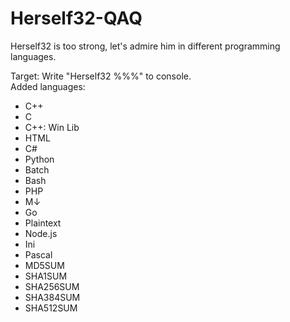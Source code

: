 # Herself32-QAQ
Herself32 is too strong, let's admire him in different programming languages.

Target: Write "Herself32 %%%" to console.   
Added languages: 
- C++
- C
- C++: Win Lib
- HTML
- C#
- Python
- Batch
- Bash
- PHP
- M↓
- Go
- Plaintext
- Node.js
- Ini
- Pascal
- MD5SUM
- SHA1SUM
- SHA256SUM
- SHA384SUM
- SHA512SUM